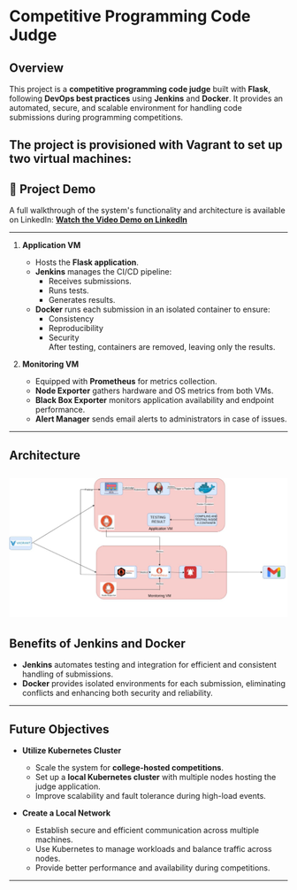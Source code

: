 # Competitive Programming Code Judge 

## Overview
This project is a **competitive programming code judge** built with **Flask**, following **DevOps best practices** using **Jenkins** and **Docker**. It provides an automated, secure, and scalable environment for handling code submissions during programming competitions.

The project is provisioned with **Vagrant** to set up two virtual machines:
---

## 🎥 Project Demo

A full walkthrough of the system's functionality and architecture is available on LinkedIn:
[**Watch the Video Demo on LinkedIn**](https://www.linkedin.com/feed/update/urn:li:activity:7227015195930349569/)

---
1. **Application VM**
   - Hosts the **Flask application**.
   - **Jenkins** manages the CI/CD pipeline:
     - Receives submissions.
     - Runs tests.
     - Generates results.
   - **Docker** runs each submission in an isolated container to ensure:
     - Consistency
     - Reproducibility
     - Security  
   After testing, containers are removed, leaving only the results.

2. **Monitoring VM**
   - Equipped with **Prometheus** for metrics collection.
   - **Node Exporter** gathers hardware and OS metrics from both VMs.
   - **Black Box Exporter** monitors application availability and endpoint performance.
   - **Alert Manager** sends email alerts to administrators in case of issues.

---

## Architecture
![alt text](images/architecture.jpeg)
---

## Benefits of Jenkins and Docker
- **Jenkins** automates testing and integration for efficient and consistent handling of submissions.  
- **Docker** provides isolated environments for each submission, eliminating conflicts and enhancing both security and reliability.  

---

## Future Objectives
- **Utilize Kubernetes Cluster**  
  - Scale the system for **college-hosted competitions**.  
  - Set up a **local Kubernetes cluster** with multiple nodes hosting the judge application.  
  - Improve scalability and fault tolerance during high-load events.

- **Create a Local Network**  
  - Establish secure and efficient communication across multiple machines.  
  - Use Kubernetes to manage workloads and balance traffic across nodes.  
  - Provide better performance and availability during competitions.  

---

